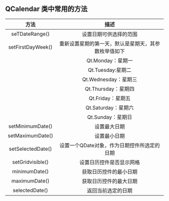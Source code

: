 
## QCalendar 类中常用的方法

| 方法 | 描述 |
|:----:|:-----:|
| seTDateRange() | 设置日期可供选择的范围 |
| setFirstDayWeek() | 重新设置星期的第一天，默认是星期天，其参数枚举值如下 |
|  | Qt.Monday：星期一 |
|  | Qt.Tuesday:星期二 |
|  | Qt.Wednesday：星期三 |
|  | Qt.Thursday：星期四 |
|  | Qt.Friday：星期五 |
|  | Qt.Saturday：星期六 |
|  | Qt.Sunday：星期日 |
| setMinimumDate() | 设置最大日期 |
| setMaximumDate() | 设置最小日期 |
| setSelectedDate() | 设置一个QDate对象，作为日期控件所选定的日期 |
| setGridvisible() | 设置日历控件是否显示网格 |
| minimumDate() |  获取日历控件的最小日期|
| maximumDate() | 获取日历控件的最大日期 |
| selectedDate() | 返回当前选定的日期 |
